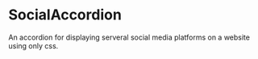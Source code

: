 # SocialAccordion
An accordion for displaying serveral social media platforms on a website using only css.


